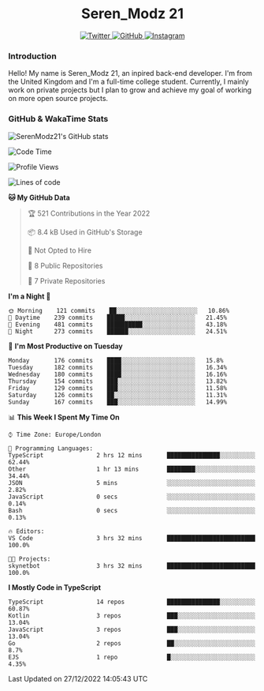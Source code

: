 <div align="center">
  <h1>Seren_Modz 21</h1>
  <a href="https://twitter.com/SerenModz21">
    <img alt="Twitter" src="https://img.shields.io/badge/twitter%20-%231DA1F2.svg?&style=for-the-badge&logo=Twitter&logoColor=white">
  </a>
  <a href="https://github.com/SerenModz21">
    <img alt="GitHub" src="https://img.shields.io/badge/github%20-%23121011.svg?&style=for-the-badge&logo=github&logoColor=white">
  </a>
  <a href="https://www.instagram.com/serenmodz21">
    <img alt="Instagram" src="https://img.shields.io/badge/instagram%20-%23E4405F.svg?&style=for-the-badge&logo=Instagram&logoColor=white">
  </a>
</div>

### Introduction

Hello! My name is Seren_Modz 21, an inpired back-end developer. I'm from the United Kingdom and I'm a full-time college student. Currently, I mainly work on private projects but I plan to grow and achieve my goal of working on more open source projects. 

### GitHub & WakaTime Stats

![SerenModz21's GitHub stats](https://github-readme-stats.vercel.app/api?username=SerenModz21&show_icons=true&theme=dark)

<!--START_SECTION:waka-->
![Code Time](http://img.shields.io/badge/Code%20Time-1%2C616%20hrs%204%20mins-blue)

![Profile Views](http://img.shields.io/badge/Profile%20Views-98-blue)

![Lines of code](https://img.shields.io/badge/From%20Hello%20World%20I%27ve%20Written-8%20Thousand%20lines%20of%20code-blue)

**🐱 My GitHub Data** 

> 🏆 521 Contributions in the Year 2022
 > 
> 📦 8.4 kB Used in GitHub's Storage 
 > 
> 🚫 Not Opted to Hire
 > 
> 📜 8 Public Repositories 
 > 
> 🔑 7 Private Repositories  
 > 
**I'm a Night 🦉** 

```text
🌞 Morning    121 commits    ██░░░░░░░░░░░░░░░░░░░░░░░   10.86% 
🌆 Daytime    239 commits    █████░░░░░░░░░░░░░░░░░░░░   21.45% 
🌃 Evening    481 commits    ██████████░░░░░░░░░░░░░░░   43.18% 
🌙 Night      273 commits    ██████░░░░░░░░░░░░░░░░░░░   24.51%

```
📅 **I'm Most Productive on Tuesday** 

```text
Monday       176 commits    ████░░░░░░░░░░░░░░░░░░░░░   15.8% 
Tuesday      182 commits    ████░░░░░░░░░░░░░░░░░░░░░   16.34% 
Wednesday    180 commits    ████░░░░░░░░░░░░░░░░░░░░░   16.16% 
Thursday     154 commits    ███░░░░░░░░░░░░░░░░░░░░░░   13.82% 
Friday       129 commits    ███░░░░░░░░░░░░░░░░░░░░░░   11.58% 
Saturday     126 commits    ██░░░░░░░░░░░░░░░░░░░░░░░   11.31% 
Sunday       167 commits    ███░░░░░░░░░░░░░░░░░░░░░░   14.99%

```


📊 **This Week I Spent My Time On** 

```text
⌚︎ Time Zone: Europe/London

💬 Programming Languages: 
TypeScript               2 hrs 12 mins       ███████████████░░░░░░░░░░   62.44% 
Other                    1 hr 13 mins        ████████░░░░░░░░░░░░░░░░░   34.44% 
JSON                     5 mins              ░░░░░░░░░░░░░░░░░░░░░░░░░   2.82% 
JavaScript               0 secs              ░░░░░░░░░░░░░░░░░░░░░░░░░   0.14% 
Bash                     0 secs              ░░░░░░░░░░░░░░░░░░░░░░░░░   0.13%

🔥 Editors: 
VS Code                  3 hrs 32 mins       █████████████████████████   100.0%

🐱‍💻 Projects: 
skynetbot                3 hrs 32 mins       █████████████████████████   100.0%

```

**I Mostly Code in TypeScript** 

```text
TypeScript               14 repos            ███████████████░░░░░░░░░░   60.87% 
Kotlin                   3 repos             ███░░░░░░░░░░░░░░░░░░░░░░   13.04% 
JavaScript               3 repos             ███░░░░░░░░░░░░░░░░░░░░░░   13.04% 
Go                       2 repos             ██░░░░░░░░░░░░░░░░░░░░░░░   8.7% 
EJS                      1 repo              █░░░░░░░░░░░░░░░░░░░░░░░░   4.35%

```



 Last Updated on 27/12/2022 14:05:43 UTC
<!--END_SECTION:waka-->
